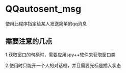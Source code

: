 # QQautosent_msg
使用此程序指定给某人发送简单的qq消息
## 需要注意的几点
1.获取窗口的句柄时，需要应用spy++软件来获取窗口类

2.使用时只能开一个人的对话框，并且需要光标是插入状态
